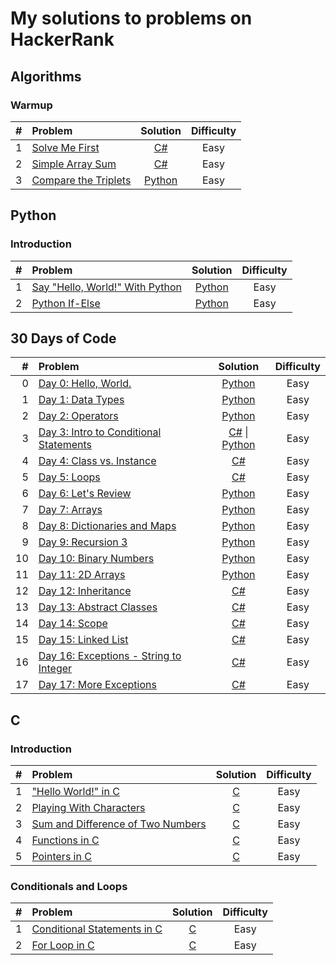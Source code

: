 # My solutions to problems on HackerRank

## Algorithms

### Warmup

| # | Problem | Solution | Difficulty |
|----:|:------------------------------------------------------------ |:---------------------------------:|:---------:|
| 1 | [Solve Me First](https://www.hackerrank.com/challenges/solve-me-first/problem) | [C#](./Algorithms/CSharp/Warmup/SolveMeFirst/Program.cs) | Easy |
| 2 | [Simple Array Sum](https://www.hackerrank.com/challenges/simple-array-sum/problem) | [C#](./Algorithms/CSharp/Warmup/SimpleArraySum/Program.cs) | Easy |
| 3 | [Compare the Triplets](https://www.hackerrank.com/challenges/compare-the-triplets/problem) | [Python](./Algorithms/Python/Warmup/CompareTheTriplets.py) | Easy |

## Python

### Introduction

| # | Problem | Solution | Difficulty |
|----:|:------------------------------------------------------------ |:---------------------------------:|:---------:|
| 1 | [Say "Hello, World!" With Python](https://www.hackerrank.com/challenges/py-hello-world/problem) | [Python](./Python/Introduction/SayHelloWorldWithPython.py) | Easy |
| 2 | [Python If-Else](https://www.hackerrank.com/challenges/py-if-else/problem) | [Python](./Python/Introduction/PythonIfElse.py) | Easy |

## 30 Days of Code

| # | Problem | Solution | Difficulty |
|----:|:------------------------------------------------------------ |:---------------------------------:|:---------:|
| 0 | [Day 0: Hello, World.](https://www.hackerrank.com/challenges/30-hello-world/problem) | [Python](./30DaysOfCode/Python/Day0HelloWorld.py) | Easy |
| 1 | [Day 1: Data Types](https://www.hackerrank.com/challenges/30-data-types/problem) | [Python](./30DaysOfCode/Python/Day1DataTypes.py) | Easy |
| 2 | [Day 2: Operators](https://www.hackerrank.com/challenges/30-operators/problem) | [Python](./30DaysOfCode/Python/Day2Operators.py) | Easy |
| 3 | [Day 3: Intro to Conditional Statements](https://www.hackerrank.com/challenges/30-conditional-statements/problem) | [C#](./30DaysOfCode/CSharp/Day3IntroToConditionalStatements/Program.cs) \| [Python](./30DaysOfCode/Python/Day3IntroToConditionalStatements.py) | Easy |
| 4 | [Day 4: Class vs. Instance](https://www.hackerrank.com/challenges/30-class-vs-instance/problem) | [C#](./30DaysOfCode/CSharp/Day4ClassVsInstance/Program.cs) | Easy |
| 5 | [Day 5: Loops](https://www.hackerrank.com/challenges/30-loops/problem) | [C#](./30DaysOfCode/CSharp/Day5Loops/Program.cs) | Easy |
| 6 | [Day 6: Let's Review](https://www.hackerrank.com/challenges/30-review-loop/problem) | [Python](./30DaysOfCode/Python/Day6LetsReview.py) | Easy |
| 7 | [Day 7: Arrays](https://www.hackerrank.com/challenges/30-arrays/problem) | [Python](./30DaysOfCode/Python/Day7Arrays.py) | Easy |
| 8 | [Day 8: Dictionaries and Maps](https://www.hackerrank.com/challenges/30-dictionaries-and-maps/problem) | [Python](./30DaysOfCode/Python/Day8DictionariesAndMaps.py) | Easy |
| 9 | [Day 9: Recursion 3](https://www.hackerrank.com/challenges/30-recursion/problem) | [Python](./30DaysOfCode/Python/Day9Recursion3.py) | Easy |
| 10 | [Day 10: Binary Numbers](https://www.hackerrank.com/challenges/30-binary-numbers/problem) | [Python](./30DaysOfCode/Python/Day10BinaryNumbers.py) | Easy |
| 11 | [Day 11: 2D Arrays](https://www.hackerrank.com/challenges/30-2d-arrays/problem) | [Python](./30DaysOfCode/Python/Day112DArrays.py) | Easy |
| 12 | [Day 12: Inheritance](https://www.hackerrank.com/challenges/30-inheritance/problem) | [C#](./30DaysOfCode/CSharp/Day12Inheritance/Program.cs) | Easy |
| 13 | [Day 13: Abstract Classes](https://www.hackerrank.com/challenges/30-abstract-classes/problem) | [C#](./30DaysOfCode/CSharp/Day13AbstractClasses/Program.cs) | Easy |
| 14 | [Day 14: Scope](https://www.hackerrank.com/challenges/30-scope/problem) | [C#](./30DaysOfCode/CSharp/Day14Scope/Program.cs) | Easy |
| 15 | [Day 15: Linked List](https://www.hackerrank.com/challenges/30-linked-list/problem) | [C#](./30DaysOfCode/CSharp/Day15LinkedList/Program.cs) | Easy |
| 16 | [Day 16: Exceptions - String to Integer](https://www.hackerrank.com/challenges/30-exceptions-string-to-integer/problem) | [C#](./30DaysOfCode/CSharp/Day16ExceptionsStringToInteger/Program.cs) | Easy |
| 17 | [Day 17: More Exceptions](https://www.hackerrank.com/challenges/30-more-exceptions/problem) | [C#](./30DaysOfCode/CSharp/Day17MoreExceptions/Program.cs) | Easy |

## C

### Introduction

| # | Problem | Solution | Difficulty |
|----:|:------------------------------------------------------------ |:---------------------------------:|:---------:|
| 1 | ["Hello World!" in C](https://www.hackerrank.com/challenges/hello-world-c/problem) | [C](./C/Introduction/HelloWorldInC.c) | Easy |
| 2 | [Playing With Characters](https://www.hackerrank.com/challenges/playing-with-characters/problem) | [C](./C/Introduction/PlayingWithCharacters.c) | Easy |
| 3 | [Sum and Difference of Two Numbers](https://www.hackerrank.com/challenges/sum-numbers-c/problem) | [C](./C/Introduction/SumAndDifferenceOfTwoNumbers.c) | Easy |
| 4 | [Functions in C](https://www.hackerrank.com/challenges/functions-in-c/problem) | [C](./C/Introduction/FunctionsInC.c) | Easy |
| 5 | [Pointers in C](https://www.hackerrank.com/challenges/pointer-in-c/problem) | [C](./C/Introduction/PointersInC.c) | Easy |

### Conditionals and Loops

| # | Problem | Solution | Difficulty |
|----:|:------------------------------------------------------------ |:---------------------------------:|:---------:|
| 1 | [Conditional Statements in C](https://www.hackerrank.com/challenges/conditional-statements-in-c/problem) | [C](./C/ConditionalsAndLoops/ConditionalStatementsInC.c) | Easy |
| 2 | [For Loop in C](https://www.hackerrank.com/challenges/for-loop-in-c/problem) | [C](./C/ConditionalsAndLoops/ForLoopInC.c) | Easy |
